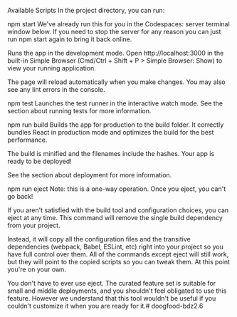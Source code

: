 Available Scripts
In the project directory, you can run:

npm start
We've already run this for you in the Codespaces: server terminal window below. If you need to stop the server for any reason you can just run npm start again to bring it back online.

Runs the app in the development mode.
Open http://localhost:3000 in the built-in Simple Browser (Cmd/Ctrl + Shift + P > Simple Browser: Show) to view your running application.

The page will reload automatically when you make changes.
You may also see any lint errors in the console.

npm test
Launches the test runner in the interactive watch mode.
See the section about running tests for more information.

npm run build
Builds the app for production to the build folder.
It correctly bundles React in production mode and optimizes the build for the best performance.

The build is minified and the filenames include the hashes.
Your app is ready to be deployed!

See the section about deployment for more information.

npm run eject
Note: this is a one-way operation. Once you eject, you can't go back!

If you aren't satisfied with the build tool and configuration choices, you can eject at any time. This command will remove the single build dependency from your project.

Instead, it will copy all the configuration files and the transitive dependencies (webpack, Babel, ESLint, etc) right into your project so you have full control over them. All of the commands except eject will still work, but they will point to the copied scripts so you can tweak them. At this point you're on your own.

You don't have to ever use eject. The curated feature set is suitable for small and middle deployments, and you shouldn't feel obligated to use this feature. However we understand that this tool wouldn't be useful if you couldn't customize it when you are ready for it.#   d o o g f o o d - b d z 2 . 6  
 